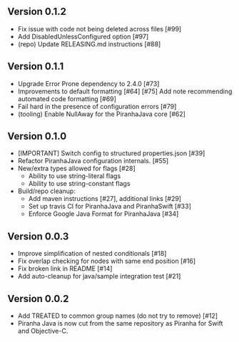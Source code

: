 Version 0.1.2
-------------
* Fix issue with code not being deleted across files [#99]
* Add DisabledUnlessConfigured option [#97]
* (repo) Update RELEASING.md instructions [#88]

Version 0.1.1
-------------
* Upgrade Error Prone dependency to 2.4.0 [#73]
* Improvements to default formatting [#64] [#75]
Add note recommending automated code formatting [#69]
* Fail hard in the presence of configuration errors [#79]
* (tooling) Enable NullAway for the PiranhaJava core [#62]

Version 0.1.0
-------------
* [IMPORTANT] Switch config to structured properties.json [#39] 
* Refactor PiranhaJava configuration internals. [#55]
* New/extra types allowed for flags [#28]
  - Ability to use string-literal flags
  - Ability to use string-constant flags
* Build/repo cleanup:
  - Add maven instructions [#27], additional links [#29]
  - Set up travis CI for PiranhaJava and PiranhaSwift [#33]
  - Enforce Google Java Format for PiranhaJava [#34]

Version 0.0.3
-------------
* Improve simplification of nested conditionals [#18]
* Fix overlap checking for nodes with same end position [#16]
* Fix broken link in README [#14]
* Add auto-cleanup for java/sample integration test [#21]

Version 0.0.2
-------------
* Add TREATED to common group names (do not try to remove) [#12]
* Piranha Java is now cut from the same repository as 
  Piranha for Swift and Objective-C.
